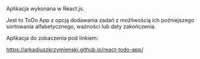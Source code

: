 Aplikacja wykonana w React.js. 

Jest to ToDo App z opcją dodawania zadań z możliwością ich poźniejszego sortowania alfabetycznego, ważności lub daty zakończenia.

Aplikacja do zobaczenia pod linkiem:

https://arkadiuszkrzymienski.github.io/react-todo-app/
